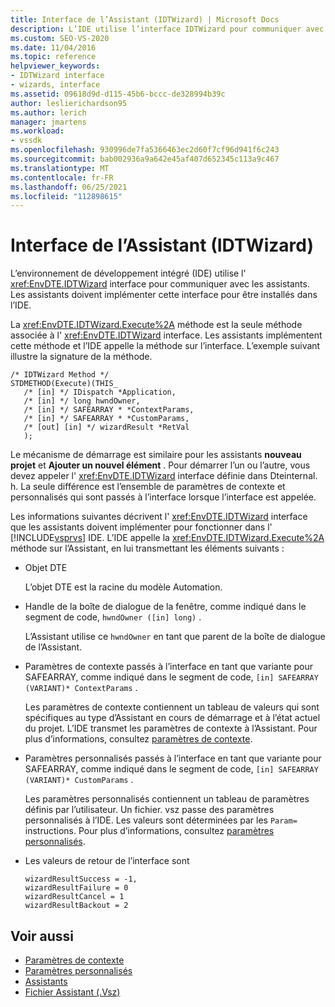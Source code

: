 ```yaml
---
title: Interface de l’Assistant (IDTWizard) | Microsoft Docs
description: L’IDE utilise l’interface IDTWizard pour communiquer avec les assistants. Les assistants doivent implémenter cette interface pour être installés dans l’IDE.
ms.custom: SEO-VS-2020
ms.date: 11/04/2016
ms.topic: reference
helpviewer_keywords:
- IDTWizard interface
- wizards, interface
ms.assetid: 09618d9d-d115-45b6-bccc-de328994b39c
author: leslierichardson95
ms.author: lerich
manager: jmartens
ms.workload:
- vssdk
ms.openlocfilehash: 930996de7fa5366463ec2d60f7cf96d941f6c243
ms.sourcegitcommit: bab002936a9a642e45af407d652345c113a9c467
ms.translationtype: MT
ms.contentlocale: fr-FR
ms.lasthandoff: 06/25/2021
ms.locfileid: "112898615"
---
```

# <a name="wizard-interface-idtwizard"></a>Interface de l’Assistant (IDTWizard)
L’environnement de développement intégré (IDE) utilise l' <xref:EnvDTE.IDTWizard> interface pour communiquer avec les assistants. Les assistants doivent implémenter cette interface pour être installés dans l’IDE.

 La <xref:EnvDTE.IDTWizard.Execute%2A> méthode est la seule méthode associée à l' <xref:EnvDTE.IDTWizard> interface. Les assistants implémentent cette méthode et l’IDE appelle la méthode sur l’interface. L’exemple suivant illustre la signature de la méthode.

```
/* IDTWizard Method */
STDMETHOD(Execute)(THIS_
   /* [in] */ IDispatch *Application,
   /* [in] */ long hwndOwner,
   /* [in] */ SAFEARRAY * *ContextParams,
   /* [in] */ SAFEARRAY * *CustomParams,
   /* [out] [in] */ wizardResult *RetVal
   );
```

 Le mécanisme de démarrage est similaire pour les assistants **nouveau projet** et **Ajouter un nouvel élément** . Pour démarrer l’un ou l’autre, vous devez appeler l' <xref:EnvDTE.IDTWizard> interface définie dans Dteinternal. h. La seule différence est l’ensemble de paramètres de contexte et personnalisés qui sont passés à l’interface lorsque l’interface est appelée.

 Les informations suivantes décrivent l' <xref:EnvDTE.IDTWizard> interface que les assistants doivent implémenter pour fonctionner dans l' [!INCLUDE[vsprvs](../../code-quality/includes/vsprvs_md.md)] IDE. L’IDE appelle la <xref:EnvDTE.IDTWizard.Execute%2A> méthode sur l’Assistant, en lui transmettant les éléments suivants :

- Objet DTE

     L’objet DTE est la racine du modèle Automation.

- Handle de la boîte de dialogue de la fenêtre, comme indiqué dans le segment de code, `hwndOwner ([in] long)` .

     L’Assistant utilise ce `hwndOwner` en tant que parent de la boîte de dialogue de l’Assistant.

- Paramètres de contexte passés à l’interface en tant que variante pour SAFEARRAY, comme indiqué dans le segment de code, `[in] SAFEARRAY (VARIANT)* ContextParams` .

     Les paramètres de contexte contiennent un tableau de valeurs qui sont spécifiques au type d’Assistant en cours de démarrage et à l’état actuel du projet. L’IDE transmet les paramètres de contexte à l’Assistant. Pour plus d’informations, consultez [paramètres de contexte](../../extensibility/internals/context-parameters.md).

- Paramètres personnalisés passés à l’interface en tant que variante pour SAFEARRAY, comme indiqué dans le segment de code, `[in] SAFEARRAY (VARIANT)* CustomParams` .

     Les paramètres personnalisés contiennent un tableau de paramètres définis par l’utilisateur. Un fichier. vsz passe des paramètres personnalisés à l’IDE. Les valeurs sont déterminées par les `Param=` instructions. Pour plus d’informations, consultez [paramètres personnalisés](../../extensibility/internals/custom-parameters.md).

- Les valeurs de retour de l’interface sont

    ```
    wizardResultSuccess = -1,
    wizardResultFailure = 0
    wizardResultCancel = 1
    wizardResultBackout = 2
    ```

## <a name="see-also"></a>Voir aussi
- [Paramètres de contexte](../../extensibility/internals/context-parameters.md)
- [Paramètres personnalisés](../../extensibility/internals/custom-parameters.md)
- [Assistants](../../extensibility/internals/wizards.md)
- [Fichier Assistant (.Vsz)](../../extensibility/internals/wizard-dot-vsz-file.md)
